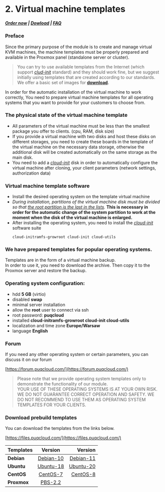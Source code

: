 # 2. Virtual machine templates

#####  [Order now](https://puqcloud.com/index.php?rp=/store/whmcs-module-proxmox-kvm) | [Dowload](https://download.puqcloud.com/WHMCS/servers/PUQ_WHMCS-Proxmox-KVM/) | [FAQ](https://faq.puqcloud.com/)

### Preface

Since the primary purpose of the module is to create and manage virtual KVM machines, the machine templates must be properly prepared and available in the Proxmox panel (standalone server or cluster).

>You can try to use available templates from the Internet (which support *[clud-init](https://cloud-init.io/)* standard) and they should work fine, but we suggest initially using templates that are created according to our standards. We offer a basic set of images for **[download](https://files.puqcloud.com/).**

In order for the automatic installation of the virtual machine to work correctly, You need to prepare virtual machine templates for all operating systems that you want to provide for your customers to choose from.

### The physical state of the virtual machine template

- All parameters of the virtual machine must be less than the smallest package you offer to clients. (cpu, RAM, disk size)
- If you provide a virtual machine with two disks and host these disks on different storages, you need to create these boards in the template of the virtual machine on the necessary data storage, otherwise the additional disk will be created automatically on the same storage as the main disk.
- You need to add a [*cloud-init*](https://cloud-init.io/) disk in order to automatically configure the virtual machine after cloning, your client parameters (network settings, authorization data)

### Virtual machine template software

- Install the desired operating system on the template virtual machine
- *During installation, partitions of the virtual machine disk must be divided so that <span style="text-decoration: underline;">the root partition is the last in the lists</span>.* **This is necessary in order for the automatic change of the system partition to work at the moment when the disk of the virtual machine is enlarged.**
- After installing the operating system, you need to install the [*cloud-init*](https://cloud-init.io/) software suite
    ```
    cloud-initramfs-growroot cloud-init cloud-utils
    ```

### We have prepared templates for popular operating systems.

Templates are in the form of a virtual machine backup.  
In order to use it, you need to download the archive. Then copy it to the Proxmox server and restore the backup.

### Operating system configuration:

- hdd **5 GB** (virtio)
- disabled **swap**
- minimal server installation
- allow the **root** user to connect via ssh
- root password: **puqcloud**
- installed **cloud-initramfs-growroot cloud-init cloud-utils**
- localization and time zone **Europe/Warsaw**
- language ****English****

### Forum

If you need any other operating system or certain parameters, you can discuss it on our forum

[https://forum.puqcloud.com/](https://forum.puqcloud.com/)

>Please note that we provide operating system templates only to demonstrate the functionality of our module.  
YOUR USE OF THESE OPERATING SYSTEMS IS AT YOUR OWN RISK. WE DO NOT GUARANTEE CORRECT OPERATION AND SAFETY. WE DO NOT RECOMMEND TO USE THEM AS OPERATING SYSTEM TEMPLATES FOR YOUR CLIENTS.

### Download prebuild templates

You can download the templates from the links below.

[https://files.puqcloud.com/](https://files.puqcloud.com/)

|Templates | Version  | Version |
| ------------- |:------------------:| -----:|
| **Debian**| [Debian-10](https://files.puqcloud.com/Proxmox_OS_Templates/Debian/Debian-10/vzdump-qemu-1010-2022_09_11-13_43_25.vma.zst) | [Debian-11](https://files.puqcloud.com/Proxmox_OS_Templates/Debian/Debian-11/vzdump-qemu-1011-2022_09_11-13_42_41.vma.zst) |
| **Ubuntu**| [Ubuntu-18](https://files.puqcloud.com/Proxmox_OS_Templates/Ubuntu/Ubuntu-18/vzdump-qemu-1020-2022_09_11-13_41_31.vma.zst) | [Ubuntu-20](https://files.puqcloud.com/Proxmox_OS_Templates/Ubuntu/Ubuntu-20/vzdump-qemu-1021-2022_09_11-13_40_00.vma.zst) |
| **CentOS**| [CentOS-7](https://files.puqcloud.com/Proxmox_OS_Templates/CentOS/CentOS-7/vzdump-qemu-1030-2022_09_11-13_39_13.vma.zst) | [CentOS-8](https://files.puqcloud.com/Proxmox_OS_Templates/CentOS/CentOS-8/vzdump-qemu-1031-2022_09_11-13_38_18.vma.zst) |
| **Proxmox**| [PBS-2.2](http://files.puqcloud.com/Proxmox_OS_Templates/Proxmox/PBS-2-2/vzdump-qemu-1050-2022_09_15-12_53_05.vma.zst) | |
